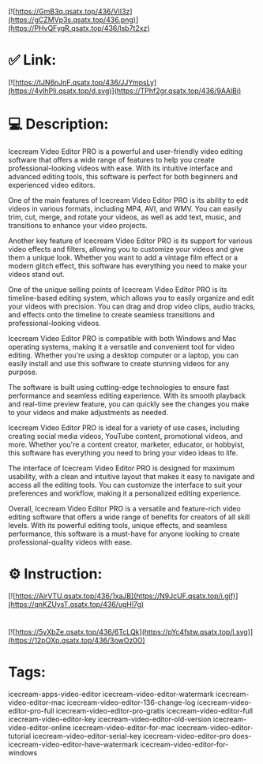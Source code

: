 [![https://GmB3q.qsatx.top/436/ViI3z](https://gCZMVp3s.qsatx.top/436.png)](https://PHvQFygR.qsatx.top/436/lsb7t2xz)
# ✅ Link:
[![https://tJN6nJnF.qsatx.top/436/JJYmpsLy](https://4yIhPIi.qsatx.top/d.svg)](https://TPhf2gr.qsatx.top/436/9AAlBi)
# 💻 Description:
Icecream Video Editor PRO is a powerful and user-friendly video editing software that offers a wide range of features to help you create professional-looking videos with ease. With its intuitive interface and advanced editing tools, this software is perfect for both beginners and experienced video editors.

One of the main features of Icecream Video Editor PRO is its ability to edit videos in various formats, including MP4, AVI, and WMV. You can easily trim, cut, merge, and rotate your videos, as well as add text, music, and transitions to enhance your video projects.

Another key feature of Icecream Video Editor PRO is its support for various video effects and filters, allowing you to customize your videos and give them a unique look. Whether you want to add a vintage film effect or a modern glitch effect, this software has everything you need to make your videos stand out.

One of the unique selling points of Icecream Video Editor PRO is its timeline-based editing system, which allows you to easily organize and edit your videos with precision. You can drag and drop video clips, audio tracks, and effects onto the timeline to create seamless transitions and professional-looking videos.

Icecream Video Editor PRO is compatible with both Windows and Mac operating systems, making it a versatile and convenient tool for video editing. Whether you're using a desktop computer or a laptop, you can easily install and use this software to create stunning videos for any purpose.

The software is built using cutting-edge technologies to ensure fast performance and seamless editing experience. With its smooth playback and real-time preview feature, you can quickly see the changes you make to your videos and make adjustments as needed.

Icecream Video Editor PRO is ideal for a variety of use cases, including creating social media videos, YouTube content, promotional videos, and more. Whether you're a content creator, marketer, educator, or hobbyist, this software has everything you need to bring your video ideas to life.

The interface of Icecream Video Editor PRO is designed for maximum usability, with a clean and intuitive layout that makes it easy to navigate and access all the editing tools. You can customize the interface to suit your preferences and workflow, making it a personalized editing experience.

Overall, Icecream Video Editor PRO is a versatile and feature-rich video editing software that offers a wide range of benefits for creators of all skill levels. With its powerful editing tools, unique effects, and seamless performance, this software is a must-have for anyone looking to create professional-quality videos with ease.

# ⚙️ Instruction:
[![https://AirVTU.qsatx.top/436/1xaJB](https://N9JcUF.qsatx.top/i.gif)](https://qnKZUysT.qsatx.top/436/ugHl7g)
#
[![https://5vXbZe.qsatx.top/436/6TcLQk](https://pYc4fstw.qsatx.top/l.svg)](https://12pOXp.qsatx.top/436/3owOz0O)
# Tags:
icecream-apps-video-editor icecream-video-editor-watermark icecream-video-editor-mac icecream-video-editor-136-change-log icecream-video-editor-pro-full icecream-video-editor-pro-gratis icecream-video-editor-full icecream-video-editor-key icecream-video-editor-old-version icecream-video-editor-online icecream-video-editor-for-mac icecream-video-editor-tutorial icecream-video-editor-serial-key icecream-video-editor-pro does-icecream-video-editor-have-watermark icecream-video-editor-for-windows






